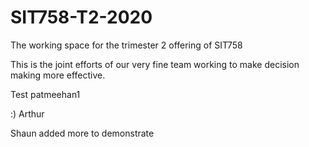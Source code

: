# SIT758-T2-2020
The working space for the trimester 2 offering of SIT758

This is the joint efforts of our very fine team working to make decision making more effective.

Test patmeehan1

:) Arthur

Shaun added more to demonstrate
